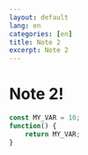 ```yaml
---
layout: default
lang: en
categories: [en]
title: Note 2
excerpt: Note 2
---
```


# Note 2!


```javascript
const MY_VAR = 10;
function() {
    return MY_VAR;
}
```